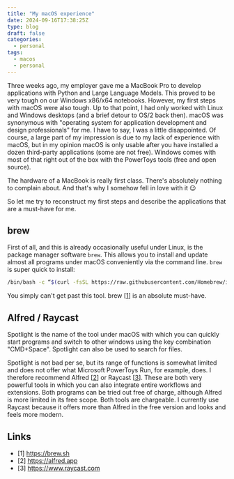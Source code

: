 ```yaml
---
title: "My macOS experience"
date: 2024-09-16T17:38:25Z
type: blog
draft: false
categories:
  - personal
tags:
  - macos
  - personal
---
```


Three weeks ago, my employer gave me a MacBook Pro to develop applications with Python and Large Language Models. This proved to be very tough on our Windows x86/x64 notebooks. However, my first steps with macOS were also tough. Up to that point, I had only worked with Linux and Windows desktops (and a brief detour to OS/2 back then). macOS was synonymous with "operating system for application development and design professionals" for me. I have to say, I was a little disappointed. Of course, a large part of my impression is due to my lack of experience with macOS, but in my opinion macOS is only usable after you have installed a dozen third-party applications (some are not free). Windows comes with most of that right out of the box with the PowerToys tools (free and open source).  

The hardware of a MacBook is really first class. There's absolutely nothing to complain about. And that's why I somehow fell in love with it :wink:

So let me try to reconstruct my first steps and describe the applications that are a must-have for me.

## brew

First of all, and this is already occasionally useful under Linux, is the package manager software `brew`. This allows you to install and update almost all programs under macOS conveniently via the command line. `brew` is super quick to install:

```sh
/bin/bash -c “$(curl -fsSL https://raw.githubusercontent.com/Homebrew/install/HEAD/install.sh)”
```

You simply can't get past this tool. brew [[1](https://brew.sh)] is an absolute must-have.

## Alfred / Raycast  

Spotlight is the name of the tool under macOS with which you can quickly start programs and switch to other windows using the key combination "CMD+Space". Spotlight can also be used to search for files.

Spotlight is not bad per se, but its range of functions is somewhat limited and does not offer what Microsoft PowerToys Run, for example, does. I therefore recommend Alfred [[2](https://alfred.app)] or Raycast [[3](https://www.raycast.com)]. These are both very powerful tools in which you can also integrate entire workflows and extensions. Both programs can be tried out free of charge, although Alfred is more limited in its free scope. Both tools are chargeable. I currently use Raycast because it offers more than Alfred in the free version and looks and feels more modern.

## Links

- [1] <https://brew.sh>
- [2] <https://alfred.app>
- [3] <https://www.raycast.com>
